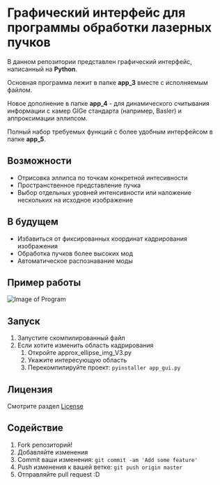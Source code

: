 # Графический интерфейс для программы обработки лазерных пучков

В данном репозитории представлен графический интерфейс, написанный на **Python**.

Основная программа лежит в папке **app_3** вместе с исполняемым файлом.

Новое дополнение в папке **app_4** - для динамического считывания информации с камер GIGe стандарта (например, Basler) и аппроксимации эллипсом.

Полный набор требуемых функций с более удобным интерфейсом в папке **app_5**.

## Возможности

* Отрисовка эллипса по точкам конкретной интесивности
* Пространственное представление пучка
* Выбор отдельных уровней интенсивности или наложение нескольких на исходное изображение

## В будущем

* Избавиться от фиксированных координат кадрирования изображения
* Обработка пучков более высоких мод
* Автоматическое распознавание моды

## Пример работы

![Image of Program](https://sun9-61.userapi.com/c206716/v206716458/2908c/_t_6wo-TGvc.jpg)

## Запуск

1. Запустите скомпилированный файл
2. Если хотите изменить область кадрирования
    1. Откройте approx_ellipse_img_V3.py
    2. Укажите интересующую область
    3. Перекомпилируйте проект: `pyinstaller app_gui.py`

## Лицензия

Смотрите раздел [License](https://github.com/Fnska/gui_apps/blob/master/LICENSE/)

## Содействие
1. Fork репозиторий!
2. Добавляйте изменения
3. Commit ваши изменения: `git commit -am 'Add some feature'`
4. Push изменения к вашей ветке: `git push origin master`
5. Отправляйте pull request :D
